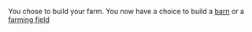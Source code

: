 You chose to build your farm. You now have a choice to build a [barn](barn.md) or a [farming field](farming-field.md) 